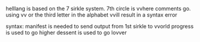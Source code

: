 helllang is based on the 7 sirkle system.
7th circle is vvhere comments go.
using vv or the third letter in the alphabet vvill result in a syntax error

syntax: 
manifest is needed to send output from 1st sirkle to vvorld
progress is used to go higher
dessent is used to go lovver
